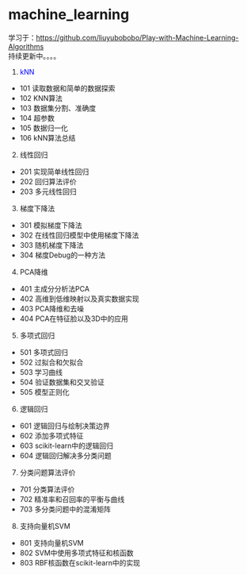 # machine_learning
学习于：https://github.com/liuyubobobo/Play-with-Machine-Learning-Algorithms  
持续更新中。。。。
1. <font color='blue'>kNN</font>
  * 101 读取数据和简单的数据探索
  * 102 KNN算法
  * 103 数据集分割、准确度
  * 104 超参数
  * 105 数据归一化
  * 106 kNN算法总结
2. 线性回归
  * 201 实现简单线性回归
  * 202 回归算法评价
  * 203 多元线性回归
3. 梯度下降法
  * 301 模拟梯度下降法
  * 302 在线性回归模型中使用梯度下降法
  * 303 随机梯度下降法
  * 304 梯度Debug的一种方法
4. PCA降维
  * 401 主成分分析法PCA
  * 402 高维到低维映射以及真实数据实现
  * 403 PCA降维和去噪
  * 404 PCA在特征脸以及3D中的应用
5. 多项式回归
  * 501 多项式回归
  * 502 过拟合和欠拟合
  * 503 学习曲线
  * 504 验证数据集和交叉验证
  * 505 模型正则化
6. 逻辑回归
  * 601 逻辑回归与绘制决策边界
  * 602 添加多项式特征
  * 603 scikit-learn中的逻辑回归
  * 604 逻辑回归解决多分类问题
7. 分类问题算法评价
  * 701 分类算法评价
  * 702 精准率和召回率的平衡与曲线
  * 703 多分类问题中的混淆矩阵
8. 支持向量机SVM
  * 801 支持向量机SVM
  * 802 SVM中使用多项式特征和核函数
  * 803 RBF核函数在scikit-learn中的实现
